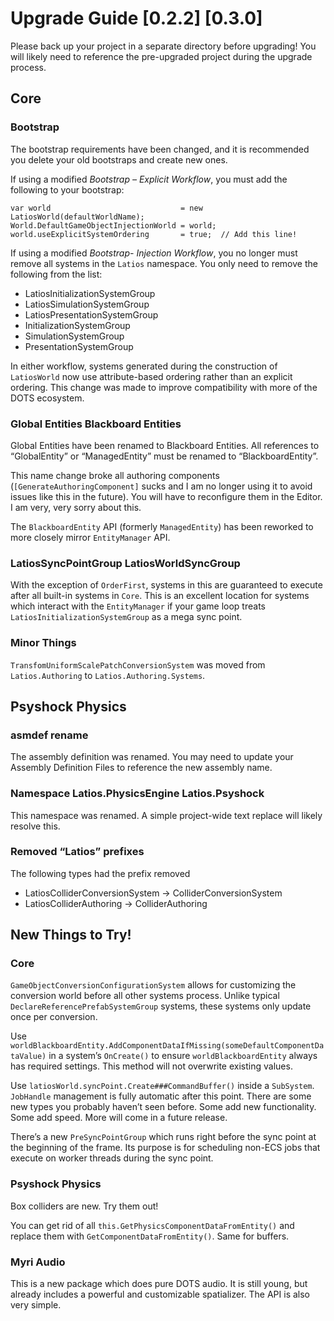 # Upgrade Guide [0.2.2] [0.3.0]

Please back up your project in a separate directory before upgrading! You will
likely need to reference the pre-upgraded project during the upgrade process.

## Core

### Bootstrap

The bootstrap requirements have been changed, and it is recommended you delete
your old bootstraps and create new ones.

If using a modified *Bootstrap – Explicit Workflow*, you must add the following
to your bootstrap:

~~~~~~~~~~~~~~~~~~~~~~~~~~~~~~~~~~~~~~~~~~~~~~~~~~~~~~~~~~~~~~~~~~~~~~~~~~~~~~~~
var world                             = new LatiosWorld(defaultWorldName);
World.DefaultGameObjectInjectionWorld = world;
world.useExplicitSystemOrdering       = true;  // Add this line! 
~~~~~~~~~~~~~~~~~~~~~~~~~~~~~~~~~~~~~~~~~~~~~~~~~~~~~~~~~~~~~~~~~~~~~~~~~~~~~~~~

If using a modified *Bootstrap- Injection Workflow*, you no longer must remove
all systems in the `Latios` namespace. You only need to remove the following
from the list:

-   LatiosInitializationSystemGroup
-   LatiosSimulationSystemGroup
-   LatiosPresentationSystemGroup
-   InitializationSystemGroup
-   SimulationSystemGroup
-   PresentationSystemGroup

In either workflow, systems generated during the construction of `LatiosWorld`
now use attribute-based ordering rather than an explicit ordering. This change
was made to improve compatibility with more of the DOTS ecosystem.

### Global Entities Blackboard Entities

Global Entities have been renamed to Blackboard Entities. All references to
“GlobalEntity” or “ManagedEntity” must be renamed to “BlackboardEntity”.

This name change broke all authoring components (`[GenerateAuthoringComponent]`
sucks and I am no longer using it to avoid issues like this in the future). You
will have to reconfigure them in the Editor. I am very, very sorry about this.

The `BlackboardEntity` API (formerly `ManagedEntity`) has been reworked to more
closely mirror `EntityManager` API.

### LatiosSyncPointGroup LatiosWorldSyncGroup

With the exception of `OrderFirst`, systems in this are guaranteed to execute
after all built-in systems in `Core`. This is an excellent location for systems
which interact with the `EntityManager` if your game loop treats
`LatiosInitializationSystemGroup` as a mega sync point.

### Minor Things

`TransfomUniformScalePatchConversionSystem` was moved from `Latios.Authoring` to
`Latios.Authoring.Systems`.

## Psyshock Physics

### asmdef rename

The assembly definition was renamed. You may need to update your Assembly
Definition Files to reference the new assembly name.

### Namespace Latios.PhysicsEngine Latios.Psyshock

This namespace was renamed. A simple project-wide text replace will likely
resolve this.

### Removed “Latios” prefixes

The following types had the prefix removed

-   LatiosColliderConversionSystem -\> ColliderConversionSystem
-   LatiosColliderAuthoring -\> ColliderAuthoring

## New Things to Try!

### Core

`GameObjectConversionConfigurationSystem` allows for customizing the conversion
world before all other systems process. Unlike typical
`DeclareReferencePrefabSystemGroup` systems, these systems only update once per
conversion.

Use
`worldBlackboardEntity.AddComponentDataIfMissing(someDefaultComponentDataValue)`
in a system’s `OnCreate()` to ensure `worldBlackboardEntity` always has required
settings. This method will not overwrite existing values.

Use `latiosWorld.syncPoint.Create###CommandBuffer()` inside a `SubSystem`.
`JobHandle` management is fully automatic after this point. There are some new
types you probably haven’t seen before. Some add new functionality. Some add
speed. More will come in a future release.

There’s a new `PreSyncPointGroup` which runs right before the sync point at the
beginning of the frame. Its purpose is for scheduling non-ECS jobs that execute
on worker threads during the sync point.

### Psyshock Physics

Box colliders are new. Try them out!

You can get rid of all `this.GetPhysicsComponentDataFromEntity()` and replace
them with `GetComponentDataFromEntity()`. Same for buffers.

### Myri Audio

This is a new package which does pure DOTS audio. It is still young, but already
includes a powerful and customizable spatializer. The API is also very simple.
